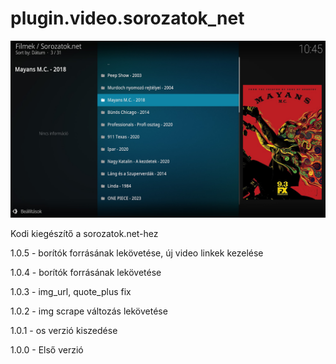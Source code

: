 # plugin.video.sorozatok_net
![Logo](resources/screenshots/screenshot-2.jpg)

Kodi kiegészítő a sorozatok.net-hez

1.0.5 - borítók forrásának lekövetése, új video linkek kezelése

1.0.4 - borítók forrásának lekövetése

1.0.3 - img_url, quote_plus fix

1.0.2 - img scrape változás lekövetése

1.0.1 - os verzió kiszedése

1.0.0 - Első verzió